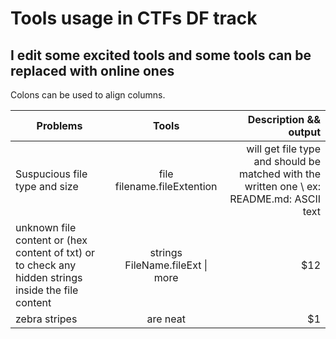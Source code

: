 # Tools usage in CTFs DF track

## I edit some excited tools and some tools can be replaced with online ones
 
Colons can be used to align columns.

| Problems      | Tools         | Description && output  |
| ------------- |:-------------:| -----:|
| Suspucious file type and size      | file filename.fileExtention | will get file type and should be matched with the written one \ ex: README.md: ASCII text |
| unknown file content or (hex content of txt) or to check any hidden strings inside the file content      | strings FileName.fileExt \| more      |   $12 |
| zebra stripes | are neat      |    $1 |
